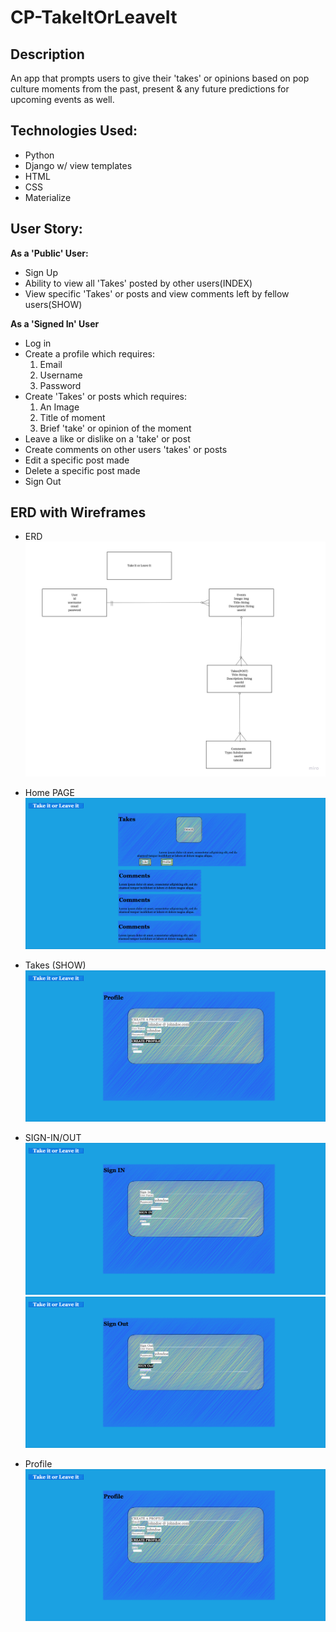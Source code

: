 # CP-TakeItOrLeaveIt

## Description

An app that prompts users to give their 'takes' or opinions based on pop culture moments from the past, present & any future predictions for upcoming events as well. 

## Technologies Used:
 - Python
 - Django w/ view templates
 - HTML 
 - CSS
 - Materialize

## User Story:
**As a 'Public' User:**
- Sign Up
- Ability to view all 'Takes' posted by other users(INDEX)
- View specific 'Takes' or posts and view comments left by fellow users(SHOW)

**As a 'Signed In' User**
- Log in
- Create a profile which requires:
    1. Email
    2. Username
    3. Password
- Create 'Takes' or posts which requires:
    1. An Image
    2. Title of moment
    3. Brief 'take' or opinion of the moment
- Leave a like or dislike on a 'take' or post
- Create comments on other users 'takes' or posts
- Edit a specific post made 
- Delete a specific post made 
- Sign Out

## ERD with Wireframes
- ERD
![alt text](/Images/ERD.jpg)

- Home PAGE
![alt text](/Images/HomePage.png)

- Takes (SHOW)
![alt text](/Images/TAKES.png)

- SIGN-IN/OUT
![alt text](/Images/SIGNIN.png)
![alt text](/Images/SIGNOUT.png)

- Profile
![alt text](/Images/Profile.png)


